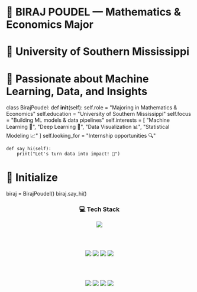# 🧠 BIRAJ POUDEL — Mathematics & Economics Major
# 📍 University of Southern Mississippi
# 🚀 Passionate about Machine Learning, Data, and Insights

class BirajPoudel:
    def __init__(self):
        self.role = "Majoring in Mathematics & Economics"
        self.education = "University of Southern Mississippi"
        self.focus = "Building ML models & data pipelines"
        self.interests = [
            "Machine Learning 🤖",
            "Deep Learning 🧠",
            "Data Visualization 📊",
            "Statistical Modeling 📈"
        ]
        self.looking_for = "Internship opportunities 🔍"

    def say_hi(self):
        print("Let's turn data into impact! 🚀")

# 🧩 Initialize
biraj = BirajPoudel()
biraj.say_hi()


<div align="center">

  <h3>💻 Tech Stack</h3>

  <img src="https://skillicons.dev/icons?i=python,tensorflow,git,github" />

  <br><br>

  <img src="https://img.shields.io/badge/SQL-003B57?style=for-the-badge&logo=mysql&logoColor=F29111"/>
  <img src="https://img.shields.io/badge/Pandas-150458?style=for-the-badge&logo=pandas&logoColor=white"/>
  <img src="https://img.shields.io/badge/NumPy-013243?style=for-the-badge&logo=numpy&logoColor=white"/>
  <img src="https://img.shields.io/badge/Scikit--learn-F7931E?style=for-the-badge&logo=scikit-learn&logoColor=white"/>

  <br><br>

  <img src="https://img.shields.io/badge/Tableau-E97627?style=for-the-badge&logo=tableau&logoColor=white"/>
  <img src="https://img.shields.io/badge/Matplotlib-11557C?style=for-the-badge&logo=plotly&logoColor=white"/>
  <img src="https://img.shields.io/badge/Jupyter-F37626?style=for-the-badge&logo=jupyter&logoColor=white"/>
  <img src="https://img.shields.io/badge/Excel-217346?style=for-the-badge&logo=microsoft-excel&logoColor=white"/>

</div>

